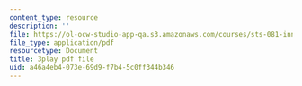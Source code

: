 ```yaml
---
content_type: resource
description: ''
file: https://ol-ocw-studio-app-qa.s3.amazonaws.com/courses/sts-081-innovation-systems-for-science-technology-energy-manufacturing-and-health-spring-2017/a46a4eb4073e69d9f7b45c0ff344b346_XGyUFPCwlPI.pdf
file_type: application/pdf
resourcetype: Document
title: 3play pdf file
uid: a46a4eb4-073e-69d9-f7b4-5c0ff344b346
---
```

